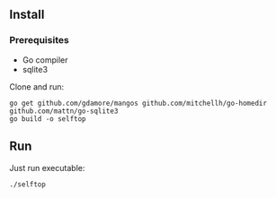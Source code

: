 ## Install

### Prerequisites
- Go compiler
- sqlite3

Clone and run:

    go get github.com/gdamore/mangos github.com/mitchellh/go-homedir github.com/mattn/go-sqlite3
    go build -o selftop

## Run

Just run executable:

    ./selftop
